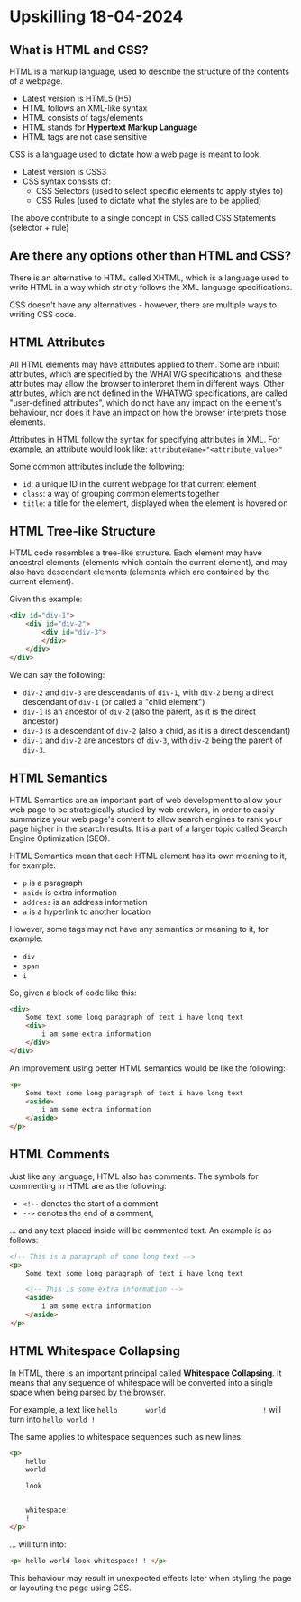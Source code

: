 # Upskilling 18-04-2024

## What is HTML and CSS?

HTML is a markup language, used to describe the structure of the contents of a webpage.
- Latest version is HTML5 (H5)
- HTML follows an XML-like syntax
- HTML consists of tags/elements
- HTML stands for **Hypertext Markup Language**
- HTML tags are not case sensitive

CSS is a language used to dictate how a web page is meant to look.
- Latest version is CSS3
- CSS syntax consists of:
    - CSS Selectors (used to select specific elements to apply styles to)
    - CSS Rules (used to dictate what the styles are to be applied)

The above contribute to a single concept in CSS called CSS Statements (selector + rule)

## Are there any options other than HTML and CSS?

There is an alternative to HTML called XHTML, which is a language used to write HTML in a way which strictly follows the XML language specifications.

CSS doesn't have any alternatives - however, there are multiple ways to writing CSS code.

## HTML Attributes

All HTML elements may have attributes applied to them. Some are inbuilt attributes, which are specified by the WHATWG specifications, and these attributes may allow the browser to interpret them in different ways. Other attributes, which are not defined in the WHATWG specifications, are called "user-defined attributes", which do not have any impact on the element's behaviour, nor does it have an impact on how the browser interprets those elements.

Attributes in HTML follow the syntax for specifying attributes in XML. For example, an attribute would look like: `attributeName="<attribute_value>"`

Some common attributes include the following:
- `id`: a unique ID in the current webpage for that current element
- `class`: a way of grouping common elements together
- `title`: a title for the element, displayed when the element is hovered on

## HTML Tree-like Structure

HTML code resembles a tree-like structure. Each element may have ancestral elements (elements which contain the current element), and may also have descendant elements (elements which are contained by the current element).

Given this example:

```html
<div id="div-1">
    <div id="div-2">
        <div id="div-3">
        </div>
    </div>
</div>
```

We can say the following:
- `div-2` and `div-3` are descendants of `div-1`, with `div-2` being a direct descendant of `div-1` (or called a "child element")
- `div-1` is an ancestor of `div-2` (also the parent, as it is the direct ancestor)
- `div-3` is a descendant of `div-2` (also a child, as it is a direct descendant)
- `div-1` and `div-2` are ancestors of `div-3`, with `div-2` being the parent of `div-3`.

## HTML Semantics

HTML Semantics are an important part of web development to allow your web page to be strategically studied by web crawlers, in order to easily summarize your web page's content to allow search engines to rank your page higher in the search results. It is a part of a larger topic called Search Engine Optimization (SEO).

HTML Semantics mean that each HTML element has its own meaning to it, for example:
- `p` is a paragraph
- `aside` is extra information
- `address` is an address information
- `a` is a hyperlink to another location

However, some tags may not have any semantics or meaning to it, for example:
- `div`
- `span`
- `i`

So, given a block of code like this:

```html
<div>
    Some text some long paragraph of text i have long text
    <div>
        i am some extra information
    </div>
</div>
```

An improvement using better HTML semantics would be like the following:

```html
<p>
    Some text some long paragraph of text i have long text
    <aside>
        i am some extra information
    </aside>
</p>
```

## HTML Comments

Just like any language, HTML also has comments. The symbols for commenting in HTML are as the following:
- `<!--` denotes the start of a comment
- `-->` denotes the end of a comment,

... and any text placed inside will be commented text. An example is as follows:

```html
<!-- This is a paragraph of some long text -->
<p>
    Some text some long paragraph of text i have long text

    <!-- This is some extra information -->
    <aside>
        i am some extra information
    </aside>
</p>
```

## HTML Whitespace Collapsing

In HTML, there is an important principal called **Whitespace Collapsing**. It means that any sequence of whitespace will be converted into a single space when being parsed by the browser.

For example, a text like `hello       world                        !` will turn into `hello world !`

The same applies to whitespace sequences such as new lines:

```html
<p>
    hello
    world

    look


    whitespace!
    !
</p>
```

... will turn into:

```html
<p> hello world look whitespace! ! </p>
```

This behaviour may result in unexpected effects later when styling the page or layouting the page using CSS.
